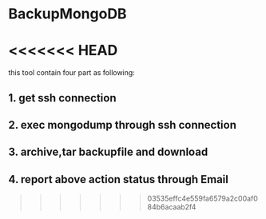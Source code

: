 # BackupMongoDB
<<<<<<< HEAD
=======
this tool contain four part as following:

## 1. get ssh connection

## 2. exec mongodump through ssh connection

## 3. archive,tar backupfile and download

## 4. report above action status through Email

>>>>>>> 03535effc4e559fa6579a2c00af084b6acaab2f4
